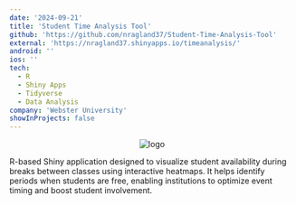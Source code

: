 ```yaml
---
date: '2024-09-21'
title: 'Student Time Analysis Tool'
github: 'https://github.com/nragland37/Student-Time-Analysis-Tool'
external: 'https://nragland37.shinyapps.io/timeanalysis/'
android: ''
ios: ''
tech:
  - R
  - Shiny Apps
  - Tidyverse
  - Data Analysis
company: 'Webster University'
showInProjects: false
---
```


<p align="center">
  <img src="./assets/shiny-demo.gif" alt="logo" /> 
</p>

R-based Shiny application designed to visualize student availability during breaks between classes using interactive heatmaps. It helps identify periods when students are free, enabling institutions to optimize event timing and boost student involvement.
